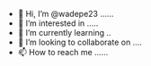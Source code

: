 - 👋 Hi, I’m @wadepe23 ......
- 👀 I’m interested in .....
- 🌱 I’m currently learning ..
- 💞️ I’m looking to collaborate on ....
- 📫 How to reach me ......

<!---
wadepe23/wadepe23 is a ✨ special ✨ repository because its `README.md` (this file) appears on your GitHub profile.
You can click the Preview link to take a look at your changes.
--->
